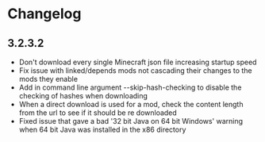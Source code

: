 # Changelog

## 3.2.3.2
- Don't download every single Minecraft json file increasing startup speed
- Fix issue with linked/depends mods not cascading their changes to the mods they enable
- Add in command line argument --skip-hash-checking to disable the checking of hashes when downloading
- When a direct download is used for a mod, check the content length from the url to see if it should be re downloaded
- Fixed issue that gave a bad '32 bit Java on 64 bit Windows' warning when 64 bit Java was installed in the x86 directory
